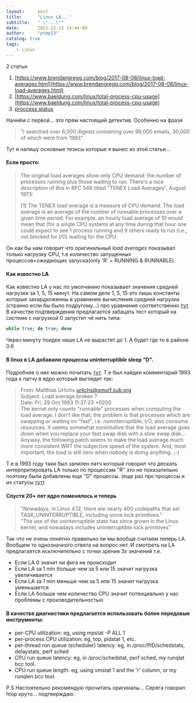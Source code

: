 ```yaml
---
layout:     post
title:      "Linux LA..."
subtitle:   " \"...\""
date:       2022-12-13 14:44:00
author:     "ptmp13"
catalog: true
tags:
    - Linux
---
```


2 статьи
1. [https://www.brendangregg.com/blog/2017-08-08/linux-load-averages.html](https://www.brendangregg.com/blog/2017-08-08/linux-load-averages.html)
2. [https://www.baeldung.com/linux/total-process-cpu-usage](https://www.baeldung.com/linux/total-process-cpu-usage)
3. [proccess status](https://www.cbtnuggets.com/blog/certifications/open-source/what-are-the-5-linux-process-states)

Начнём с первой... это прям настоящий детектив. Особенно на фразе
> "I searched over 6,000 digests containing over 98,000 emails, 30,000 of which were from 1993"
>

Тут я напишу основные тезисы которые я вынес из этой статьи...

#### Если просто:
> The original load averages show only CPU demand: the number of processes running plus those waiting to run. There's a nice description of this in RFC 546 titled "TENEX Load Averages", August 1973:
>
>[1] The TENEX load average is a measure of CPU demand. The load average is an average of the number of runnable processes over a given time period. For example, an hourly load average of 10 would mean that (for a single CPU system) at any time during that hour one could expect to see 1 process running and 9 others ready to run (i.e., not blocked for I/O) waiting for the CPU.

Он как бы нам говорит что оригинальный _load averages_ показывал только нагрузку CPU, т.е количество запущенных процессов+ожидающих запуска(only 'R' = RUNNING & RUNNABLE).

#### Как известно LA
 Как известно LA у нас по умолчанию показывает значения средней нагрузки за 1, 5, 15 минут. На самом деле 1, 5, 15 это лишь константы которые захардкоженны в уравнение вычисления средней нагрузки (странно если бы было подругому...) про уравнения соответственно [тут](https://www.fortra.com/resources/guides/unix-load-average-part-1-how-it-works)
В качестве подтверждения предлагается забацать тест который на системе с нагрузкой 0
запустит чё нить типа:
```bash
while true; do true; done
```
Через минуту поидее наше LA не вырастет до 1. А будет где то в районе 0.6

#### В linux в LA добавили процессы uninterruptible sleep "D". 
Подробнее о них можно почитать [тут](https://www.baeldung.com/linux/uninterruptible-process). 
Т.е был найден комментарий 1993 года к патчу в ядро который выглядит так:
>From: Matthias Urlichs <urlichs@smurf.sub.org>  
Subject: Load average broken ?  
Date: Fri, 29 Oct 1993 11:37:23 +0200  
The kernel only counts "runnable" processes when computing the load average.
I don't like that; the problem is that processes which are swapping or
waiting on "fast", i.e. noninterruptible, I/O, also consume resources.
It seems somewhat nonintuitive that the load average goes down when you
replace your fast swap disk with a slow swap disk...
Anyway, the following patch seems to make the load average much more
consistent WRT the subjective speed of the system. And, most important, the
load is still zero when nobody is doing anything. ;-)

Т.е в 1993 году таки был запилен патч который говорил что дескать интерпритировать LA только по процессам "R" это не показательно поэтому были добавлены еще "D" процессы.
(еще раз про процессы и их статусы [тут](https://www.cbtnuggets.com/blog/certifications/open-source/what-are-the-5-linux-process-states))

#### Спустя 20+ лет ядро поменялось и теперь
>"Nowadays, in Linux 4.12, there are nearly 400 codepaths that set TASK_UNINTERRUPTIBLE, including some lock primitives."  
"The use of the uninterruptible state has since grown in the Linux kernel, and nowadays includes uninterruptible lock primitives"  
>  

Так что не очень понятно правильно ли мы вообще считаем теперь LA. Вообщем то однозначного ответа на вопрос нет. И смотреть на LA предлагается исключительно с точки зрения 3х значений т.е. 
* Если LA 0 значит ни фига не происходит
* Если LA за 1 min больше чем за 5 или 15 значит нагрузка увеличивается
* Если LA за 1 min меньше чем за 5 или 15 значит нагрузка уменьшается
* Если LA больше чем количество CPU значит потенциально у нас проблемы с производительностью

#### В качестве диагностики предлагается использовать более передовые инструменты:
* per-CPU utilization: eg, using mpstat -P ALL 1
* per-process CPU utilization: eg, top, pidstat 1, etc.
* per-thread run queue (scheduler) latency: eg, in /proc/PID/schedstats, delaystats, perf sched
* CPU run queue latency: eg, in /proc/schedstat, perf sched, my runqlat bcc tool.
* CPU run queue length: eg, using vmstat 1 and the 'r' column, or my runqlen bcc tool.

P.S Настоятельно рекомендую прочитать оригиналы...
Серега говорил htop круто... подтверждаю.